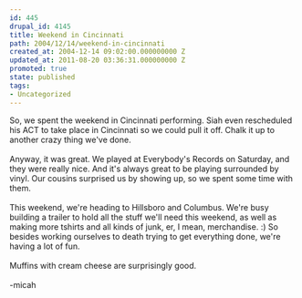 ```yaml
---
id: 445
drupal_id: 4145
title: Weekend in Cincinnati
path: 2004/12/14/weekend-in-cincinnati
created_at: 2004-12-14 09:02:00.000000000 Z
updated_at: 2011-08-20 03:36:31.000000000 Z
promoted: true
state: published
tags:
- Uncategorized
---
```

So, we spent the weekend in Cincinnati performing. Siah even rescheduled his ACT to take place in Cincinnati so we could pull it off. Chalk it up to another crazy thing we've done.
<br />
<br />Anyway, it was great. We played at Everybody's Records on Saturday, and they were really nice. And it's always great to be playing surrounded by vinyl. Our cousins surprised us by showing up, so we spent some time with them.
<br />
<br />This weekend, we're heading to Hillsboro and Columbus. We're busy building a trailer to hold all the stuff we'll need this weekend, as well as making more tshirts and all kinds of junk, er, I mean, merchandise. :) So besides working ourselves to death trying to get everything done, we're having a lot of fun.
<br />
<br />Muffins with cream cheese are surprisingly good.
<br />
<br />-micah
<br />
